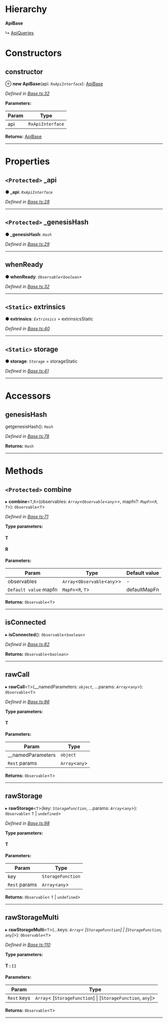 

# Hierarchy

**ApiBase**

↳  [ApiQueries](_queries_.apiqueries.md)

# Constructors

<a id="constructor"></a>

##  constructor

⊕ **new ApiBase**(api: *`RxApiInterface`*): [ApiBase](_base_.apibase.md)

*Defined in [Base.ts:32](https://github.com/polkadot-js/api/blob/17aa24c/packages/api-observable/src/Base.ts#L32)*

**Parameters:**

| Param | Type |
| ------ | ------ |
| api | `RxApiInterface` |

**Returns:** [ApiBase](_base_.apibase.md)

___

# Properties

<a id="_api"></a>

## `<Protected>` _api

**● _api**: *`RxApiInterface`*

*Defined in [Base.ts:28](https://github.com/polkadot-js/api/blob/17aa24c/packages/api-observable/src/Base.ts#L28)*

___
<a id="_genesishash"></a>

## `<Protected>` _genesisHash

**● _genesisHash**: *`Hash`*

*Defined in [Base.ts:29](https://github.com/polkadot-js/api/blob/17aa24c/packages/api-observable/src/Base.ts#L29)*

___
<a id="whenready"></a>

##  whenReady

**● whenReady**: *`Observable`<`boolean`>*

*Defined in [Base.ts:32](https://github.com/polkadot-js/api/blob/17aa24c/packages/api-observable/src/Base.ts#L32)*

___
<a id="extrinsics"></a>

## `<Static>` extrinsics

**● extrinsics**: *`Extrinsics`* =  extrinsicsStatic

*Defined in [Base.ts:40](https://github.com/polkadot-js/api/blob/17aa24c/packages/api-observable/src/Base.ts#L40)*

___
<a id="storage"></a>

## `<Static>` storage

**● storage**: *`Storage`* =  storageStatic

*Defined in [Base.ts:41](https://github.com/polkadot-js/api/blob/17aa24c/packages/api-observable/src/Base.ts#L41)*

___

# Accessors

<a id="genesishash"></a>

##  genesisHash

getgenesisHash(): `Hash`

*Defined in [Base.ts:78](https://github.com/polkadot-js/api/blob/17aa24c/packages/api-observable/src/Base.ts#L78)*

**Returns:** `Hash`

___

# Methods

<a id="combine"></a>

## `<Protected>` combine

▸ **combine**<`T`,`R`>(observables: *`Array`<`Observable`<`any`>>*, mapfn?: *`MapFn`<`R`, `T`>*): `Observable`<`T`>

*Defined in [Base.ts:71](https://github.com/polkadot-js/api/blob/17aa24c/packages/api-observable/src/Base.ts#L71)*

**Type parameters:**

#### T 
#### R 
**Parameters:**

| Param | Type | Default value |
| ------ | ------ | ------ |
| observables | `Array`<`Observable`<`any`>> | - |
| `Default value` mapfn | `MapFn`<`R`, `T`> |  defaultMapFn |

**Returns:** `Observable`<`T`>

___
<a id="isconnected"></a>

##  isConnected

▸ **isConnected**(): `Observable`<`boolean`>

*Defined in [Base.ts:82](https://github.com/polkadot-js/api/blob/17aa24c/packages/api-observable/src/Base.ts#L82)*

**Returns:** `Observable`<`boolean`>

___
<a id="rawcall"></a>

##  rawCall

▸ **rawCall**<`T`>(__namedParameters: *`object`*, ...params: *`Array`<`any`>*): `Observable`<`T`>

*Defined in [Base.ts:86](https://github.com/polkadot-js/api/blob/17aa24c/packages/api-observable/src/Base.ts#L86)*

**Type parameters:**

#### T 
**Parameters:**

| Param | Type |
| ------ | ------ |
| __namedParameters | `object` |
| `Rest` params | `Array`<`any`> |

**Returns:** `Observable`<`T`>

___
<a id="rawstorage"></a>

##  rawStorage

▸ **rawStorage**<`T`>(key: *`StorageFunction`*, ...params: *`Array`<`any`>*): `Observable`< `T` &#124; `undefined`>

*Defined in [Base.ts:98](https://github.com/polkadot-js/api/blob/17aa24c/packages/api-observable/src/Base.ts#L98)*

**Type parameters:**

#### T 
**Parameters:**

| Param | Type |
| ------ | ------ |
| key | `StorageFunction` |
| `Rest` params | `Array`<`any`> |

**Returns:** `Observable`< `T` &#124; `undefined`>

___
<a id="rawstoragemulti"></a>

##  rawStorageMulti

▸ **rawStorageMulti**<`T`>(...keys: *`Array`< [`StorageFunction`] &#124; [`StorageFunction`, `any`]>*): `Observable`<`T`>

*Defined in [Base.ts:110](https://github.com/polkadot-js/api/blob/17aa24c/packages/api-observable/src/Base.ts#L110)*

**Type parameters:**

#### T :  `[]`
**Parameters:**

| Param | Type |
| ------ | ------ |
| `Rest` keys | `Array`< [`StorageFunction`] &#124; [`StorageFunction`, `any`]> |

**Returns:** `Observable`<`T`>

___

